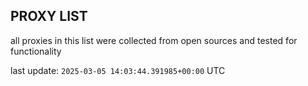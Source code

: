 ## PROXY LIST

all proxies in this list were collected from open sources and tested for functionality

last update: `2025-03-05 14:03:44.391985+00:00` UTC